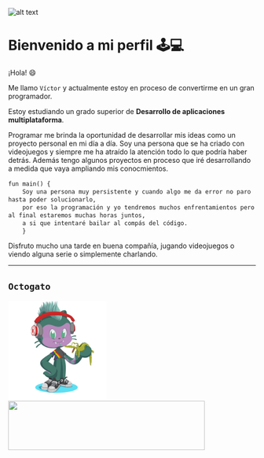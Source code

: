![alt text](https://static.wixstatic.com/media/669128_ec1c7a78e9694aec8a07c2e48b292ae1~mv2.gif)

# Bienvenido a mi perfil 🕹️💻

¡Hola! 😄

Me llamo `Víctor` y actualmente estoy en proceso de convertirme en un gran programador.

Estoy estudiando un grado superior de **Desarrollo de aplicaciones multiplataforma**.

Programar me brinda la oportunidad de desarrollar mis ideas como un proyecto personal en mi día a día. Soy una persona que se ha criado con videojuegos y siempre me ha atraído la atención todo lo que podría haber detrás. Además tengo algunos proyectos en proceso que iré desarrollando a medida que vaya ampliando mis conocmientos.

```
fun main() {
    Soy una persona muy persistente y cuando algo me da error no paro hasta poder solucionarlo,
    por eso la programación y yo tendremos muchos enfrentamientos pero al final estaremos muchas horas juntos,
    a si que intentaré bailar al compás del código.
    }
```

Disfruto mucho una tarde en buena compañía, jugando videojuegos o viendo alguna serie o simplemente charlando.

---

## `Octogato`

<img src="octocat-1666036200649.png" width="200" height="200" />
<img src="https://upload.wikimedia.org/wikipedia/commons/thumb/d/d4/Kotlin_logo.svg/2560px-Kotlin_logo.svg.png" width="400" height="100
" />
